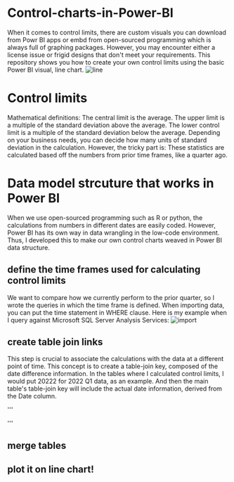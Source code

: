 # Control-charts-in-Power-BI
When it comes to control limits, there are custom visuals you can download from Powr BI apps or embd from open-sourced programming which is always full of graphing packages. However, you may encounter either a license issue or frigid designs that don't meet your requirements.  This repository shows you how to create your own control limits using the basic Power BI visual, line chart.
![line](https://user-images.githubusercontent.com/22305109/234286654-564179c5-ecdd-4330-8c6e-a6138f40d6a5.PNG)
# Control limits
Mathematical definitions: The central limit is the average. The upper limit is a multiple of the standard deviation above the average. The lower control limit is a multiple of the standard deviation below the average. Depending on your business needs, you can decide how many units of standard deviation in the calculation. However, the tricky part is: These statistics are calculated based off the numbers from prior time frames, like a quarter ago. 
# Data model strcuture that works in Power BI
When we use open-sourced programming such as R or python, the calculations from numbers in different dates are easily coded. However, Power BI has its own way in data wrangling in the low-code environment. Thus, I developed this to make our own control charts weaved in Power BI data structure. 
## define the time frames used for calculating control limits
We want to compare how we currently perform to the prior quarter, so I wrote the queries in which the time frame is defined. When importing data, you can put the time statement in WHERE clause. Here is my example when I query against Microsoft SQL Server Analysis Services:
![import](https://user-images.githubusercontent.com/22305109/234293734-836685b2-5908-4ab1-a6bf-2bf912448fcc.PNG)

## create table join links
This step is crucial to associate the calculations with the data at a different point of time. This concept is to create a table-join key, composed of the date difference information. In the tables where I calculated control limits, I would put 20222 for 2022 Q1 data, as an example. And then the main table's table-join key will include the actual date information, derived from the Date column.

'''

'''
## merge tables
## plot it on line chart!
